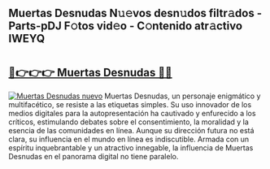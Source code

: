 ## Muertas Desnudas N𝚞𝚎vos desn𝚞dos filtr𝚊dos - Parts-pDJ F𝚘tos vid𝚎o - C𝚘ntenido atr𝚊ctivo IWEYQ

# <h2><a href="http://mbbwo8y.tromn.icu/?c=Muertas+Desnudas">🔗👉👉👉 Muertas Desnudas 🔗🔗</a></h2>

[![Muertas Desnudas nuevo](https://i.imgur.com/pEAQMta.gif)](http://mbbwo8y.tromn.icu/?c=Muertas+Desnudas)
Muertas Desnudas, un personaje enigmático y multifacético, se resiste a las etiquetas simples. Su uso innovador de los medios digitales para la autopresentación ha cautivado y enfurecido a los críticos, estimulando debates sobre el consentimiento, la moralidad y la esencia de las comunidades en línea. Aunque su dirección futura no está clara, su influencia en el mundo en línea es indiscutible. Armada con un espíritu inquebrantable y un atractivo innegable, la influencia de Muertas Desnudas en el panorama digital no tiene paralelo.

